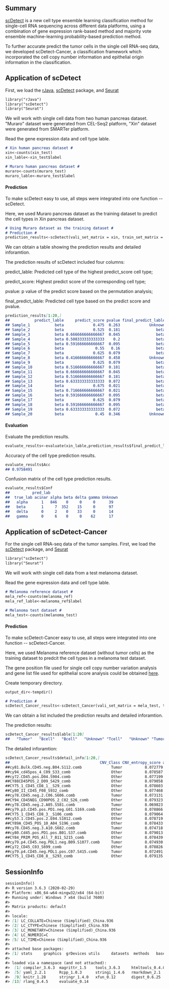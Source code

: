 ## Summary

[scDetect](https://github.com/IVDgenomicslab/scDetect/) is a new cell type ensemble learning classification method for single-cell RNA sequencing across different data platforms, using a combination of gene expression rank-based method and majority vote ensemble machine-learning probability-based prediction method.

To further accurate predict the tumor cells in the single cell RNA-seq data, we developed scDetect-Cancer, a classification framework which incorporated the cell copy number information and epithelial origin information in the classification.

## Application of scDetect

First, we load the [rJava](https://cran.r-project.org/web/packages/rJava/index.html), [scDetect](https://github.com/IVDgenomicslab/scDetect/) package, and [Seurat](https://satijalab.org/seurat/install.html)

```markdown
library("rJava")
library("scDetect")
library("Seurat")
```

We will work with single cell data from two human pancreas dataset. "Muraro" dataset were generated from CEL-Seq2 platform, "Xin" dataset were generated from SMARTer platform.

Read the gene expression data and cell type lable.

```markdown
# Xin human pancreas dataset #
xin<-counts(xin_test)
xin_lable<-xin_test$label

# Muraro human pancreas dataset #
muraro<-counts(muraro_test)
muraro_lable<-muraro_test$label
```

#### Prediction

To make scDetect easy to use, all steps were integrated into one function -- scDetect. 

Here, we used Muraro pancreas dataset as the training dataset to predict the cell types in Xin pancreas dataset. 


```markdown
# Using Muraro dataset as the training dataset #
# Prediction #
prediction_results<-scDetect(vali_set_matrix = xin, train_set_matrix = muraro, train_set_lable = muraro_lable,p_value=0.2)
```

We can obtain a table showing the prediction results and detailed inforamtion.

The prediction results of scDetect included four columns:

predict_lable: Predicted cell type of the highest predict_score cell type;

predict_score: Highest predict score of the corresponding cell type;

pvalue: p value of the predict score based on the permutation analysis;

final_predict_lable: Predicted cell type based on the predict score and pvalue.


```markdown
prediction_results[1:20,]
##           predict_lable     predict_score pvalue final_predict_lable
## Sample_1           beta             0.475  0.263             Unknown
## Sample_2           beta             0.525  0.181                beta
## Sample_3           beta 0.666666666666667  0.045                beta
## Sample_4           beta 0.508333333333333    0.2                beta
## Sample_5           beta 0.591666666666667  0.095                beta
## Sample_6           beta              0.55   0.16                beta
## Sample_7           beta             0.625  0.079                beta
## Sample_8           beta 0.416666666666667  0.458             Unknown
## Sample_9           beta             0.625  0.079                beta
## Sample_10          beta 0.516666666666667  0.181                beta
## Sample_11          beta 0.666666666666667  0.045                beta
## Sample_12          beta 0.516666666666667  0.181                beta
## Sample_13          beta 0.633333333333333  0.072                beta
## Sample_14          beta             0.675  0.021                beta
## Sample_15          beta 0.716666666666667  0.021                beta
## Sample_16          beta 0.591666666666667  0.095                beta
## Sample_17          beta             0.625  0.079                beta
## Sample_18          beta 0.591666666666667  0.095                beta
## Sample_19          beta 0.633333333333333  0.072                beta
## Sample_20          beta              0.45  0.346             Unknown
```

#### Evaluation
Evaluate the prediction results.

```markdown
evaluate_results<-evaluate(xin_lable,prediction_results$final_predict_lable)
```

Accuracy of the cell type prediction results.

```markdown
evaluate_results$Acc
## 0.9758491
```

Confusion matrix of the cell type prediction results.

```markdown
evaluate_results$Conf
##          pred_lab
##  true_lab acinar alpha beta delta gamma Unknown
##   alpha      1   846    0     0     0      39
##   beta       1     7  352    15     0      97
##   delta      0     2    0    33     0      14
##   gamma      0     6    0     0    62      17
```


## Application of scDetect-Cancer

For the single cell RNA-seq data of the tumor samples. First, we load the [scDetect](https://github.com/IVDgenomicslab/scDetect/) package, and [Seurat](https://satijalab.org/seurat/install.html)

```markdown
library("scDetect")
library("Seurat")
```

We will work with single cell data from a test melanoma dataset. 

Read the gene expression data and cell type lable.

```markdown
# Melanoma reference dataset #
mela_ref<-counts(melanoma_ref)
mela_ref_lable<-melanoma_ref$label

# Melanoma test dataset #
mela_test<-counts(melanoma_test)
```

#### Prediction

To make scDetect-Cancer easy to use, all steps were integrated into one function -- scDetect-Cancer. 

Here, we used Melanoma reference dataset (without tumor cells) as the training dataset to predcit the cell types in a melanoma test dataset. 

The gene position file used for single cell copy number variation analysis and gene list file used for epithelial score analysis could be obtained [here](https://github.com/IVDgenomicslab/scDetect/tree/master/scDetect-Cancer-file).


Create temporary directory.

```markdown
output_dir<-tempdir()
```

```markdown
# Prediction #
scDetect_Cancer_results<-scDetect_Cancer(vali_set_matrix = mela_test, train_set_matrix = mela_ref, train_set_lable = mela_ref_lable, gene_position_file, gene_list, output_dir)
```

We can obtain a list included the prediction results and detailed inforamtion.

The prediction results:

```markdown
scDetect_Cancer_results$lable[1:20]
##   "Tumor"   "Bcell"   "Bcell"   "Unknown" "Tcell"   "Unknown" "Tumor"   "Unknown" "Tumor"   "Bcell"   "Tcell"   "Tcell"   "Tcell"   "Tumor"   "Unknown" "Tcell" "Tumor"   "Bcell"   "Tumor"   "Tcell"
```

The detailed inforamtion:


```markdown
scDetect_Cancer_results$detail_info[1:20,]
##                                        CNV_Class CNV_entropy_score anno_file Epithelial_score Epithelial_pvalue Epithelial_class   raw_lable final_lable
##cy81.Bulk.CD45.neg.B04.S112.comb             Tumor          8.072779     Other        0.2969218      2.881267e-51            Tumor  Fibroblast       Tumor
##cy94_cd45pos_4_C09_S33_comb                  Other          8.078587     Other        0.1443036      1.000000e+00            Other       Bcell       Bcell
##cy72.CD45.pos.D04.S904.comb                  Other          8.077199     Other        0.1684391      9.999999e-01            Other       Bcell       Bcell
##CY88CD45POS_2_D09_S429_comb                  Other          8.079058     Other        0.2982854      8.454728e-52            Tumor       Tcell     Unknown
##CY75_1_CD45_CD8_1__S29_comb                  Other          8.078603     Tcell        0.1341299      1.000000e+00            Other       Tcell       Tcell
##Cy80_II_CD45_F08_S932_comb                   Other          8.077468     Other        0.2424822      3.359626e-25            Tumor Endothelial     Unknown
##cy78.CD45.neg.2.C06.S606.comb                Tumor          8.073131     Other        0.3008013      9.071703e-53            Tumor Endothelial       Tumor
##CY94_CD45NEG_CD90POS_2_C02_S26_comb          Other          8.079323     Tcell        0.2200801      3.368614e-12            Tumor       Tcell     Unknown
##cy78.CD45.neg.2.A05.S581.comb                Tumor          8.069823     Other        0.3436408      4.530180e-67            Tumor  Fibroblast       Tumor
##cy79.p3.CD45.pos.PD1.neg.G01.S169.comb       Other          8.078866     Other        0.1801278      9.928248e-01            Other       Bcell       Bcell
##CY75_1_CD45_CD8_3__S106_comb                 Other          8.079064     Other        0.1324336      1.000000e+00            Other       Tcell       Tcell
##cy53.1.CD45.pos.2.E04.S1012.comb             Other          8.078719     Tcell        0.1793396      9.958538e-01            Other       Tcell       Tcell
##CY89A_CD45_POS_10_A04_S196_comb              Other          8.078433     Other        0.2101634      5.537329e-07            Other       Tcell       Tcell
##cy78.CD45.neg.3.A10.S682.comb                Tumor          8.074718     Other        0.2905377      1.049571e-48            Tumor  Fibroblast       Tumor
##cy80.Cd45.pos.PD1.pos.B01.S37.comb           Other          8.079013     Other        0.2456721      5.311377e-27            Tumor       Tcell     Unknown
##CY84_PRIM_POS_All_7_B11_S215_comb            Other          8.078439     Other        0.1528024      1.000000e+00            Other       Tcell       Tcell
##cy79.p4.CD45.neg.PDL1.neg.B09.S1077.comb     Tumor          8.074930     Other        0.2632536      2.483141e-36            Tumor       Bcell       Tumor
##Cy72_CD45_C03_S699_comb                      Other          8.078826     Other        0.1689189      9.999998e-01            Other       Bcell       Bcell
##cy79.p4.CD45.neg.PDL1.pos.C07.S415.comb      Tumor          8.072491     Other        0.2878176      1.405910e-47            Tumor  Fibroblast       Tumor
##CY75_1_CD45_CD8_8__S293_comb                 Other          8.079135     Other        0.1570361      1.000000e+00            Other       Tcell       Tcell
```


## SessionInfo
```markdown
sessionInfo()
#> R version 3.6.3 (2020-02-29)
#> Platform: x86_64-w64-mingw32/x64 (64-bit)
#> Running under: Windows 7 x64 (build 7600)
#> 
#> Matrix products: default
#> 
#> locale:
#> [1] LC_COLLATE=Chinese (Simplified)_China.936 
#> [2] LC_CTYPE=Chinese (Simplified)_China.936   
#> [3] LC_MONETARY=Chinese (Simplified)_China.936
#> [4] LC_NUMERIC=C                              
#> [5] LC_TIME=Chinese (Simplified)_China.936    
#> 
#> attached base packages:
#> [1] stats     graphics  grDevices utils     datasets  methods   base     
#> 
#> loaded via a namespace (and not attached):
#>  [1] compiler_3.6.3  magrittr_1.5    tools_3.6.3     htmltools_0.4.0
#>  [5] yaml_2.2.1      Rcpp_1.0.3      stringi_1.4.6   rmarkdown_2.1  
#>  [9] knitr_1.28      stringr_1.4.0   xfun_0.12       digest_0.6.25  
#> [13] rlang_0.4.5     evaluate_0.14
```

